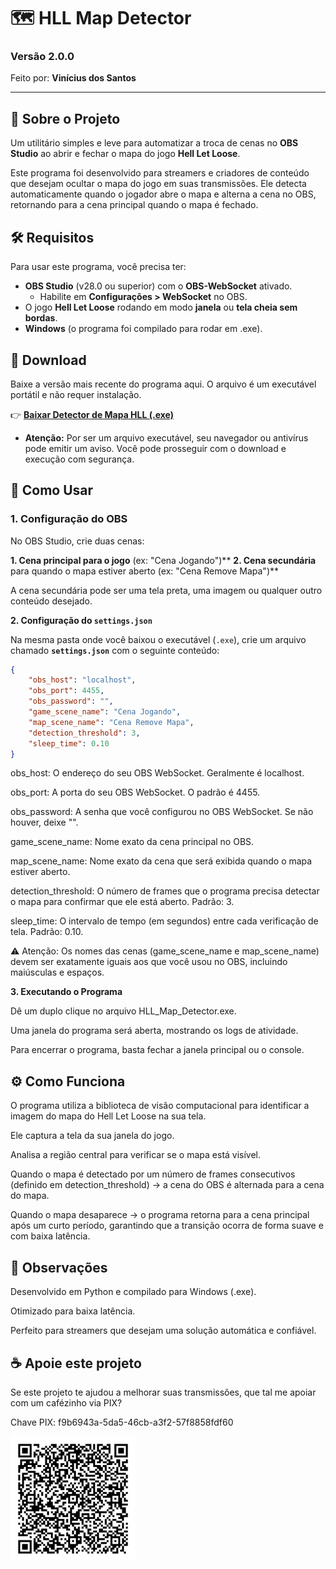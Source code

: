 # 🗺️ HLL Map Detector
### Versão 2.0.0

Feito por: **Vinícius dos Santos**

---

## 📖 Sobre o Projeto

Um utilitário simples e leve para automatizar a troca de cenas no **OBS Studio** ao abrir e fechar o mapa do jogo **Hell Let Loose**.

Este programa foi desenvolvido para streamers e criadores de conteúdo que desejam ocultar o mapa do jogo em suas transmissões. Ele detecta automaticamente quando o jogador abre o mapa e alterna a cena no OBS, retornando para a cena principal quando o mapa é fechado.

## 🛠️ Requisitos

Para usar este programa, você precisa ter:

* **OBS Studio** (v28.0 ou superior) com o **OBS-WebSocket** ativado.
    * Habilite em **Configurações > WebSocket** no OBS.
* O jogo **Hell Let Loose** rodando em modo **janela** ou **tela cheia sem bordas**.
* **Windows** (o programa foi compilado para rodar em .exe).

## 💾 Download

Baixe a versão mais recente do programa aqui. O arquivo é um executável portátil e não requer instalação.

👉 **[Baixar Detector de Mapa HLL (.exe)](https://drive.google.com/sua-url-aqui)**

* **Atenção:** Por ser um arquivo executável, seu navegador ou antivírus pode emitir um aviso. Você pode prosseguir com o download e execução com segurança.

## 🚀 Como Usar

### 1. Configuração do OBS

No OBS Studio, crie duas cenas:

**1.  Cena principal para o jogo** (ex: "Cena Jogando")**
**2.  Cena secundária** para quando o mapa estiver aberto (ex: "Cena Remove Mapa")**

A cena secundária pode ser uma tela preta, uma imagem ou qualquer outro conteúdo desejado.

**2. Configuração do `settings.json`**

Na mesma pasta onde você baixou o executável (`.exe`), crie um arquivo chamado **`settings.json`** com o seguinte conteúdo:

```json
{
    "obs_host": "localhost",
    "obs_port": 4455,
    "obs_password": "",
    "game_scene_name": "Cena Jogando",
    "map_scene_name": "Cena Remove Mapa",
    "detection_threshold": 3,
    "sleep_time": 0.10
}
```

obs_host: O endereço do seu OBS WebSocket. Geralmente é localhost.

obs_port: A porta do seu OBS WebSocket. O padrão é 4455.

obs_password: A senha que você configurou no OBS WebSocket. Se não houver, deixe "".

game_scene_name: Nome exato da cena principal no OBS.

map_scene_name: Nome exato da cena que será exibida quando o mapa estiver aberto.

detection_threshold: O número de frames que o programa precisa detectar o mapa para confirmar que ele está aberto. Padrão: 3.

sleep_time: O intervalo de tempo (em segundos) entre cada verificação de tela. Padrão: 0.10.

⚠️ Atenção: Os nomes das cenas (game_scene_name e map_scene_name) devem ser exatamente iguais aos que você usou no OBS, incluindo maiúsculas e espaços.

**3. Executando o Programa**

Dê um duplo clique no arquivo HLL_Map_Detector.exe.

Uma janela do programa será aberta, mostrando os logs de atividade.

Para encerrar o programa, basta fechar a janela principal ou o console.

## ⚙️ Como Funciona
O programa utiliza a biblioteca de visão computacional para identificar a imagem do mapa do Hell Let Loose na sua tela.

Ele captura a tela da sua janela do jogo.

Analisa a região central para verificar se o mapa está visível.

Quando o mapa é detectado por um número de frames consecutivos (definido em detection_threshold) → a cena do OBS é alternada para a cena do mapa.

Quando o mapa desaparece → o programa retorna para a cena principal após um curto período, garantindo que a transição ocorra de forma suave e com baixa latência.

## 📝 Observações
Desenvolvido em Python e compilado para Windows (.exe).

Otimizado para baixa latência.

Perfeito para streamers que desejam uma solução automática e confiável.

## ☕ Apoie este projeto
Se este projeto te ajudou a melhorar suas transmissões, que tal me apoiar com um cafézinho via PIX?

Chave PIX: f9b6943a-5da5-46cb-a3f2-57f8858fdf60

<img src="https://github.com/santoss90/Detector-Mapa-HLL/blob/main/QR_Pix.png" alt="PIX QR Code" width="200">


